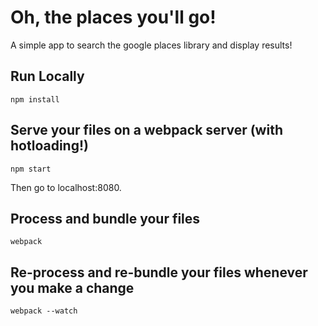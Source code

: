 # Oh, the places you'll go! 

A simple app to search the google places library and display results!

## Run Locally

`npm install`

## Serve your files on a webpack server (with hotloading!)

`npm start`

Then go to localhost:8080.

## Process and bundle your files

`webpack`

## Re-process and re-bundle your files whenever you make a change

`webpack --watch`

